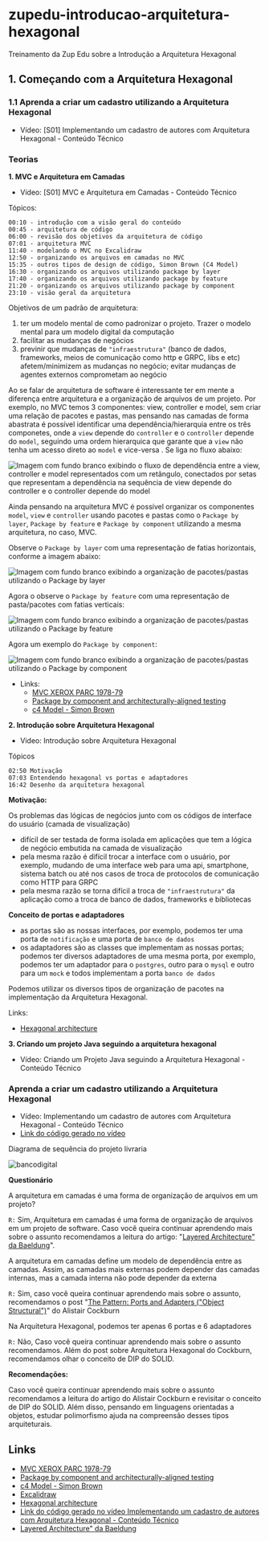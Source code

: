 # zupedu-introducao-arquitetura-hexagonal
Treinamento da Zup Edu sobre a Introdução a Arquitetura Hexagonal

## 1. Começando com a Arquitetura Hexagonal
### 1.1 Aprenda a criar um cadastro utilizando a Arquitetura Hexagonal
- Vídeo: [S01] Implementando um cadastro de autores com Arquitetura Hexagonal - Conteúdo Técnico

### Teorias
**1. MVC e Arquitetura em Camadas**

- Vídeo: [S01] MVC e Arquitetura em Camadas - Conteúdo Técnico

Tópicos:

    00:10 - introdução com a visão geral do conteúdo    
    00:45 - arquitetura de código    
    06:00 - revisão dos objetivos da arquitetura de código    
    07:01 - arquitetura MVC    
    11:40 - modelando o MVC no Excalidraw    
    12:50 - organizando os arquivos em camadas no MVC    
    15:35 - outros tipos de design de código, Simon Brown (C4 Model)     
    16:30 - organizando os arquivos utilizando package by layer    
    17:40 - organizando os arquivos utilizando package by feature    
    21:20 - organizando os arquivos utilizando package by component    
    23:10 - visão geral da arquitetura

Objetivos de um padrão de arquitetura:
  1. ter um modelo mental de como padronizar o projeto. Trazer o modelo mental para um modelo digital da computação
  2. facilitar as mudanças de negócios
  3. previnir que mudanças de `"infraestrutura"` (banco de dados, frameworks, meios de comunicação como http e GRPC, libs e etc) afetem/minimizem as mudanças no negócio; evitar mudanças de agentes externos comprometam ao negócio

Ao se falar de arquitetura de software é interessante ter em mente a diferença entre arquitetura e a organização de arquivos de um projeto. Por exemplo, no MVC temos 3 componentes: view, controller e model, sem criar uma relação de pacotes e pastas, mas pensando nas camadas de forma abastrata é possível identificar uma dependência/hierarquia entre os três componetes, onde a `view` depende do `controller` e o `controller` depende do `model`, seguindo uma ordem hierarquica que garante que a `view` não tenha um acesso direto ao `model` e vice-versa . Se liga no fluxo abaixo:

![Imagem com fundo branco exibindo o fluxo de dependência entre a view, controller e model representados com um retângulo, conectados por setas que representam a dependência na sequência de view depende do controller e o controller depende do model](./img/arquitetura-mvc.png)

Ainda pensando na arquitetura MVC é possível organizar os componentes `model`, `view` e `controller` usando pacotes e pastas como o `Package by layer`, `Package by feature` e `Package by component` utilizando a mesma arquitetura, no caso, MVC.


Observe o `Package by layer` com uma representação de fatias horizontais, conforme a imagem abaixo:

![Imagem com fundo branco exibindo a organização de pacotes/pastas utilizando o Package by layer](./img/package-by-layer.png)


Agora o observe o `Package by feature` com uma representação de pasta/pacotes com fatias verticais:

![Imagem com fundo branco exibindo a organização de pacotes/pastas utilizando o Package by feature](./img/package-by-feature.png)

Agora um exemplo do `Package by component`:

![Imagem com fundo branco exibindo a organização de pacotes/pastas utilizando o Package by component](./img/package-by-component.png)

  - Links:    
    - [MVC XEROX PARC 1978-79](https://folk.universitetetioslo.no/trygver/themes/mvc/mvc-index.html)
    - [Package by component and architecturally-aligned testing](http://www.codingthearchitecture.com/2015/03/08/package_by_component_and_architecturally_aligned_testing.html)
    - [c4 Model - Simon Brown](https://c4model.com/)

**2. Introdução sobre Arquitetura Hexagonal**
- Video: Introdução sobre Arquitetura Hexagonal

Tópicos
```
02:50 Motivação 
07:03 Entendendo hexagonal vs portas e adaptadores
16:42 Desenho da arquitetura hexagonal
```

**Motivação:**

Os problemas das lógicas de negócios junto com os códigos de interface do usuário (camada de visualização)
- difícil de ser testada de forma isolada em aplicações que tem a lógica de negócio embutida na camada de visualização
- pela mesma razão é difícil trocar a interface com o usuário, por exemplo, mudando de uma interface web para uma api, smartphone, sistema batch ou até nos casos de troca de protocolos de comunicação como HTTP para GRPC
- pela mesma razão se torna difícil a troca de `"infraestrutura"` da aplicação como a troca de banco de dados, frameworks e bibliotecas

**Conceito de portas e adaptadores**

- as portas são as nossas interfaces, por exemplo, podemos ter uma porta de `notificação` e uma porta de `banco de dados`
- os adaptadores são as classes que implementam as nossas portas; podemos ter diversos adaptadores de uma mesma porta, por exemplo, podemos ter um adaptador para o `postgres`, outro para o `mysql` e outro para um `mock` e todos implementam a porta `banco de dados`

Podemos utilizar os diversos tipos de organização de pacotes na implementação da Arquitetura Hexagonal.

Links:
- [Hexagonal architecture](https://alistair.cockburn.us/hexagonal-architecture/)

**3. Criando um projeto Java seguindo a arquitetura hexagonal**
- Vídeo: Criando um Projeto Java seguindo a Arquitetura Hexagonal - Conteúdo Técnico

### Aprenda a criar um cadastro utilizando a Arquitetura Hexagonal
- Vídeo: Implementando um cadastro de autores com Arquitetura Hexagonal - Conteúdo Técnico
- [Link do código gerado no vídeo](https://github.com/zup-academy/livraria/tree/hexagonal-tc1-lt1/src/main/java/com/zupedu/livraria)

Diagrama de sequência do projeto livraria

![bancodigital](./img/diagrama-sequencia-livraria.png)

**Questionário**

A arquitetura em camadas é uma forma de organização de arquivos em um projeto?

`R:` Sim,  Arquitetura em camadas é uma forma de organização de arquivos em um projeto de software.
Caso você queira continuar aprendendo mais sobre o assunto recomendamos a leitura do artigo: "[Layered Architecture" da Baeldung](https://www.baeldung.com/cs/layered-architecture)".

A arquitetura em camadas define um modelo de dependência entre as camadas. Assim, as camadas mais externas podem depender das camadas internas, mas a camada interna não pode depender da externa

`R:` Sim, caso você queira continuar aprendendo mais sobre o assunto, recomendamos o post "[The Pattern: Ports and Adapters ("Object Structural")](https://alistair.cockburn.us/hexagonal-architecture/)" do Alistair Cockburn

Na Arquitetura Hexagonal, podemos ter apenas 6 portas e 6 adaptadores

`R:` Não, Caso você queira continuar aprendendo mais sobre o assunto recomendamos. Além do post sobre Arquitetura Hexagonal do Cockburn, recomendamos olhar o conceito de DIP do SOLID.


**Recomendações:**

Caso você queira continuar aprendendo mais sobre o assunto recomendamos a leitura do artigo do Alistair Cockburn e revisitar o conceito de DIP do SOLID. Além disso, pensando em linguagens orientadas a objetos, estudar polimorfismo ajuda na compreensão desses tipos arquiteturais.
## Links
- [MVC XEROX PARC 1978-79](https://folk.universitetetioslo.no/trygver/themes/mvc/mvc-index.html)
- [Package by component and architecturally-aligned testing](http://www.codingthearchitecture.com/2015/03/08/package_by_component_and_architecturally_aligned_testing.html)
- [c4 Model - Simon Brown](https://c4model.com/)
- [Excalidraw](https://excalidraw.com/)
- [Hexagonal architecture](https://alistair.cockburn.us/hexagonal-architecture/)
- [Link do código gerado no vídeo Implementando um cadastro de autores com Arquitetura Hexagonal - Conteúdo Técnico](https://github.com/zup-academy/livraria/tree/hexagonal-tc1-lt1/src/main/java/com/zupedu/livraria)
- [Layered Architecture" da Baeldung](https://www.baeldung.com/cs/layered-architecture)
